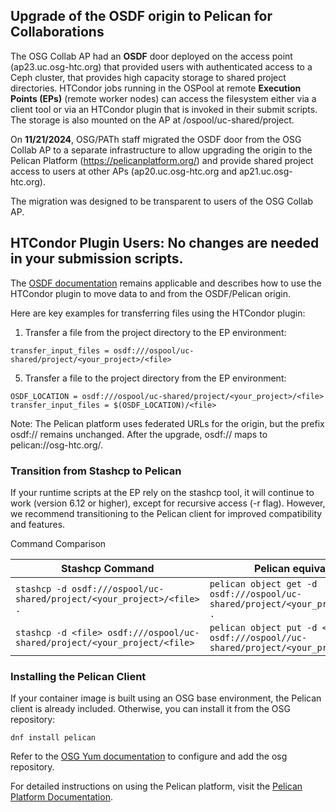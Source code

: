 ## Upgrade of the OSDF origin to Pelican for Collaborations

The OSG Collab AP had an **OSDF** door deployed on the access point (ap23.uc.osg-htc.org) that provided users with authenticated access to a Ceph cluster, that provides high capacity storage to shared project directories. HTCondor jobs running in the OSPool at remote **Execution Points (EPs)** (remote worker nodes) can access the filesystem either via a client tool or via an HTCondor plugin that is invoked in their submit scripts. The storage is also mounted on the AP at /ospool/uc-shared/project. 

On **11/21/2024**, OSG/PATh staff migrated the OSDF door from the OSG Collab AP to a separate infrastructure to allow upgrading the origin to the Pelican Platform (https://pelicanplatform.org/) and provide shared project access to users at other APs (ap20.uc.osg-htc.org and ap21.uc.osg-htc.org).

The migration was designed to be transparent to users of the OSG Collab AP.

## HTCondor Plugin Users: No changes are needed in your submission scripts. 

The [OSDF documentation](https://portal.osg-htc.org/documentation/htc_workloads/managing_data/osdf/) remains applicable and describes how to use the HTCondor plugin to move data to and from the OSDF/Pelican origin.

Here are key examples for transferring files using the HTCondor plugin:

  1. Transfer a file from the project directory to the EP environment:
  
    transfer_input_files = osdf:///ospool/uc-shared/project/<your_project>/<file>
  5. Transfer a file to the project directory from the EP environment:

    OSDF_LOCATION = osdf:///ospool/uc-shared/project/<your_project>/<file>
    transfer_input_files = $(OSDF_LOCATION)/<file>

Note: The Pelican platform uses federated URLs for the origin, but the prefix osdf:// remains unchanged. After the upgrade, osdf:// maps to pelican://osg-htc.org/.

### Transition from Stashcp to Pelican
If your runtime scripts at the EP rely on the stashcp tool, it will continue to work (version 6.12 or higher), except for recursive access (-r flag). However, we recommend transitioning to the Pelican client for improved compatibility and features.

Command Comparison

| Stashcp Command    | Pelican equivalent |
| -------- | ------- |
| `stashcp -d osdf:///ospool/uc-shared/project/<your_project>/<file> .`  |   `pelican object get -d osdf:///ospool/uc-shared/project/<your_project/<file> .` |
|  `stashcp -d <file> osdf:///ospool/uc-shared/project/<your_project/<file>` |    `pelican object put -d <file> osdf:///ospool//uc-shared/project/<your_project/<file>` |

### Installing the Pelican Client

If your container image is built using an OSG base environment, the Pelican client is already included. Otherwise, you can install it from the OSG repository:

    dnf install pelican 

Refer to the [OSG Yum documentation](https://osg-htc.org/docs/common/yum/) to configure and add the osg repository.

For detailed instructions on using the Pelican platform, visit the [Pelican Platform Documentation](https://docs.pelicanplatform.org/).

